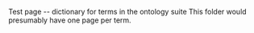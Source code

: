 Test page -- dictionary for terms in the ontology suite 
This folder would presumably have one page per term.
